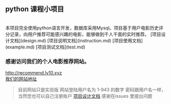 
## python 课程小项目
<br>
本项目完全使用python语言开发，数据库采用Mysql。项目基于用户电影历史评分记录，向用户推荐可能感兴趣的电影，能够做到千人千面的实时推荐。
[项目设计文档](design.md)
[项目说明文档](instruction.md) 
[项目使用文档](example.md) 
[项目测试文档](test.md) 

### 感谢访问我们的个人电影推荐网站。

http://recommend.ly10.xyz<br>
[我们的网站地址](http://recommend.ly10.xyz)
>目前网站只是实验版
>网站登陆用户名为 1-943 的数字
>密码跟用户名一样，当然您也可以自己注册账户
[项目设计文档](design.md)
感谢在issues 里提出问题
